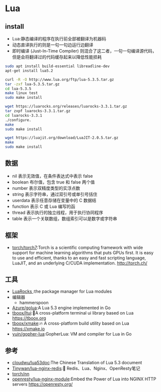 # Lua

## install

* Lua:静态编译的程序在执行前全部被翻译为机器码
* 动态直译执行的则是一句一句边运行边翻译
* 即时编译 (Just-In-Time Compiler) 则混合了这二者，一句一句编译源代码，但是会将翻译过的代码缓存起来以降低性能损耗

```sh
sudo apt install build-essential libreadline-dev
apt-get install lua5.2

curl -R -O http://www.lua.org/ftp/lua-5.3.5.tar.gz
tar -zxf lua-5.3.5.tar.gz
cd lua-5.3.5
make linux test
sudo make install

wget https://luarocks.org/releases/luarocks-3.3.1.tar.gz
tar zxpf luarocks-3.3.1.tar.gz
cd luarocks-3.3.1
./configure.
make
sudo make install

wget https://luajit.org/download/LuaJIT-2.0.5.tar.gz
make
sudo make install
```

## 数据

* nil	表示无效值，在条件表达式中表示 false
* boolean	布尔值，包含 true 和 false 两个值
* number	表示双精度类型的实浮点数
* string	表示字符串，通过双引号或单引号括住
* userdata	表示任意存储在变量中的 C 数据结
* function	表示 C 或 Lua 编写的函
* thread	表示执行的独立线程，用于执行协同程序
* table	表示一个关联数组，数组索引可以是数字或字符串

## 框架

* [torch/torch7](https://github.com/torch/torch7):Torch is a scientific computing framework with wide support for machine learning algorithms that puts GPUs first. It is easy to use and efficient, thanks to an easy and fast scripting language, LuaJIT, and an underlying C/CUDA implementation. http://torch.ch/

## 工具

* [LuaRocks ](https://luarocks.org/):the package manager for Lua modules
* 编辑器
    - hammerspoon
* [Azure/golua](https://github.com/Azure/golua):A Lua 5.3 engine implemented in Go
* [tboox/ltui](https://github.com/tboox/ltui):🍯A cross-platform terminal ui library based on Lua https://tboox.org
* [tboox/xmake](https://github.com/tboox/xmake):🔥 A cross-platform build utility based on Lua https://xmake.io
* [yuin/gopher-lua](https://github.com/yuin/gopher-lua):GopherLua: VM and compiler for Lua in Go

## 参考

* [cloudwu/lua53doc](https://github.com/cloudwu/lua53doc):The Chinese Translation of Lua 5.3 document
* [Tinywan/lua-nginx-redis](https://github.com/Tinywan/lua-nginx-redis):🌺 Redis、Lua、Nginx、OpenResty笔记
* [torch/nn](https://github.com/torch/nn)
* [openresty/lua-nginx-module](https://github.com/openresty/lua-nginx-module):Embed the Power of Lua into NGINX HTTP servers https://openresty.org/
